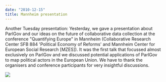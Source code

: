```yaml
---
date: "2010-12-15"
title: Mannheim presentation
---
```


Another Tuesday presentation: Yesterday, we gave a presentation about ParlGov and our ideas on the future of collaborative data collection at the conference "Quantifying Europe" in Mannheim (Collaborative Research Center SFB 884 'Political Economy of Reforms' and Mannheim Center for European Social Research [MZES]). It was the first talk that focussed almost exclusively on ParlGov and we discussed potential applications of ParlGov to map political actors in the European Union. We have to thank the organisers and conference participants for very insightful discussions.

![](/images/parliament-sweden.jpg)
